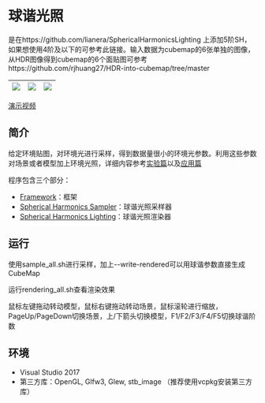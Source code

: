 # 球谐光照
是在https://github.com/lianera/SphericalHarmonicsLighting
上添加5阶SH，如果想使用4阶及以下的可参考此链接。输入数据为cubemap的6张单独的图像，从HDR图像得到cubemap的6个面贴图可参考https://github.com/rjhuang27/HDR-into-cubemap/tree/master

| ![](screenshot/ball.jpg)  | ![](screenshot/bunny.jpg)  | ![](screenshot/teapot.jpg)  |
|---|---|---|

[演示视频](https://www.bilibili.com/video/av48910058/)

## 简介

给定环境贴图，对环境光进行采样，得到数据量很小的环境光参数。利用这些参数对场景或者模型加上环境光照，详细内容参考[实验篇](https://lianera.github.io/post/2016/sh-lighting-exp/)以及[应用篇](https://lianera.github.io/post/2017/sh-lighting-apply/)

程序包含三个部分：

* [Framework](framework)：框架
* [Spherical Harmonics Sampler](sampler)：球谐光照采样器
* [Spherical Harmonics Lighting](lighting)：球谐光照渲染器

## 运行

使用sample_all.sh进行采样，加上--write-rendered可以用球谐参数直接生成CubeMap

运行rendering_all.sh查看渲染效果

鼠标左键拖动转动模型，鼠标右键拖动转动场景，鼠标滚轮进行缩放，PageUp/PageDown切换场景，上/下箭头切换模型，F1/F2/F3/F4/F5切换球谐阶数

## 环境

* Visual Studio 2017
* 第三方库：OpenGL, Glfw3, Glew, stb_image （推荐使用vcpkg安装第三方库）
